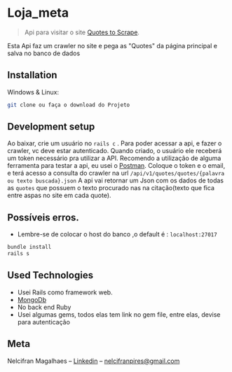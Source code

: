 # Loja_meta
> Api para visitar o site [Quotes to Scrape](http://quotes.toscrape.com/).


Esta Api faz um crawler no site e pega as "Quotes" da página principal e salva no banco de dados


## Installation

Windows & Linux:

```sh
git clone ou faça o download do Projeto
```

## Development setup

Ao baixar, crie um usuário no ```rails c``` .
Para poder acessar a api, e fazer o crawler, vc deve estar autenticado.
Quando criado, o usuário ele receberá um token necessário pra utilizar a API.
Recomendo a utilização de alguma ferramenta para testar a api, eu usei o [Postman](https://www.getpostman.com/).
Coloque o token e o email, e terá acesso a consulta do crawler na url 
``/api/v1/quotes/quotes/{palavra ou texto buscada}.json``
A api vai retornar um Json com os dados de todas as ``quotes`` que possuem o texto procurado nas 
na citação(texto que fica entre aspas no site em cada quote).


## Possíveis erros.
* Lembre-se de colocar o host do banco ,o default é : ``localhost:27017``

```sh
bundle install
rails s
```

## Used Technologies

* Usei Rails como framework web.
* [MongoDb](https://www.mongodb.com/)
* No back end Ruby
* Usei algumas gems, todos elas tem link no gem file, entre elas, devise para autenticação


## Meta
Nelcifran Magalhaes – [Linkedin](https://www.linkedin.com/in/nelcifranpires/
) – nelcifranpires@gmail.com
